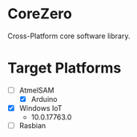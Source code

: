 # CoreZero
Cross-Platform core software library.

# Target Platforms
- [ ] AtmelSAM
  + [X] Arduino
- [X] Windows IoT
  + 10.0.17763.0
- [ ] Rasbian
